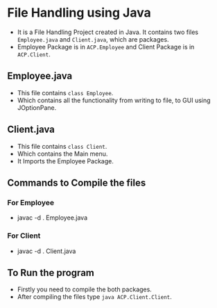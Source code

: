 # File Handling using Java
- It is a File Handling Project created in Java. It contains two files `Employee.java` and `Client.java`, which are packages.
- Employee Package is in `ACP.Employee` and Client Package is in `ACP.Client`.
## Employee.java
- This file contains `class Employee`.
- Which contains all the functionality from writing to file, to GUI using JOptionPane.
## Client.java
- This file contains `class Client`.
- Which contains the Main menu.
- It Imports the Employee Package.

## Commands to Compile the files
### For Employee
- javac -d . Employee.java
### For Client
- javac -d . Client.java

## To Run the program 
- Firstly you need to compile the both packages.
- After compiling the files type `java ACP.Client.Client`.
